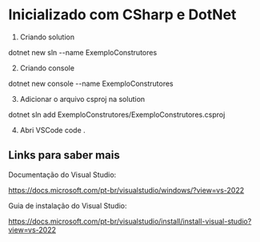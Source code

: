 # Inicializado com CSharp e DotNet

1. Criando solution

dotnet new sln --name ExemploConstrutores

2. Criando console

dotnet new console --name ExemploConstrutores

3. Adicionar o arquivo csproj na solution

dotnet sln add ExemploConstrutores/ExemploConstrutores.csproj

4. Abri VSCode
code .

## Links para saber mais

Documentação do Visual Studio:

https://docs.microsoft.com/pt-br/visualstudio/windows/?view=vs-2022

Guia de instalação do Visual Studio:

https://docs.microsoft.com/pt-br/visualstudio/install/install-visual-studio?view=vs-2022
